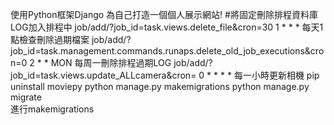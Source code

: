 使用Python框架Django 為自己打造一個個人展示網站!
#將固定刪除排程資料庫LOG加入排程中
job/add/?job_id=task.views.delete_file&cron=30 1 * * * 每天1點檢查刪除過期檔案
job/add/?job_id=task.management.commands.runaps.delete_old_job_executions&cron=0 2 * * MON 每周一刪除排程過期LOG
job/add/?job_id=task.views.update_ALLcamera&cron= 0 * * * * 每一小時更新相機
pip uninstall  moviepy
python manage.py makemigrations
python manage.py migrate      
進行makemigrations 
